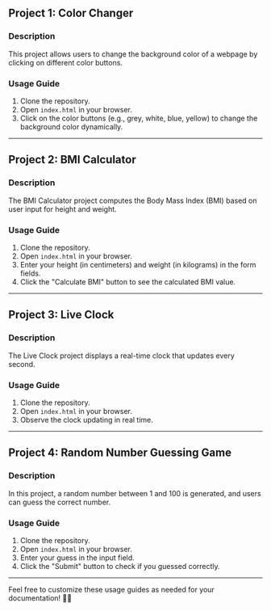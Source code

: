 ## Project 1: Color Changer

### Description
This project allows users to change the background color of a webpage by clicking on different color buttons.

### Usage Guide
1. Clone the repository.
2. Open `index.html` in your browser.
3. Click on the color buttons (e.g., grey, white, blue, yellow) to change the background color dynamically.

---

## Project 2: BMI Calculator

### Description
The BMI Calculator project computes the Body Mass Index (BMI) based on user input for height and weight.

### Usage Guide
1. Clone the repository.
2. Open `index.html` in your browser.
3. Enter your height (in centimeters) and weight (in kilograms) in the form fields.
4. Click the "Calculate BMI" button to see the calculated BMI value.

---

## Project 3: Live Clock

### Description
The Live Clock project displays a real-time clock that updates every second.

### Usage Guide
1. Clone the repository.
2. Open `index.html` in your browser.
3. Observe the clock updating in real time.

---

## Project 4: Random Number Guessing Game

### Description
In this project, a random number between 1 and 100 is generated, and users can guess the correct number.

### Usage Guide
1. Clone the repository.
2. Open `index.html` in your browser.
3. Enter your guess in the input field.
4. Click the "Submit" button to check if you guessed correctly.

---

Feel free to customize these usage guides as needed for your documentation! 🚀📝